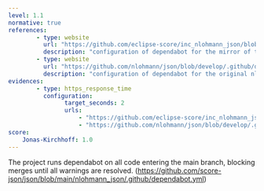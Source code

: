 ```yaml
---
level: 1.1
normative: true
references:
        - type: website
          url: "https://github.com/eclipse-score/inc_nlohmann_json/blob/develop/.github/dependabot.yml"
          description: "configuration of dependabot for the mirror of the repository within S-CORE"
        - type: website
          url: "https://github.com/nlohmann/json/blob/develop/.github/dependabot.yml"
          description: "configuration of dependabot for the original nlohmann/json repository"
evidences:
        - type: https_response_time
          configuration:
                target_seconds: 2
                urls:
                    - "https://github.com/eclipse-score/inc_nlohmann_json/blob/develop/.github/dependabot.yml"
                    - "https://github.com/nlohmann/json/blob/develop/.github/dependabot.yml"
score:
    Jonas-Kirchhoff: 1.0
---
```


The project runs dependabot on all code entering the main branch, blocking merges until all warnings are resolved. (https://github.com/score-json/json/blob/main/nlohmann_json/.github/dependabot.yml)

